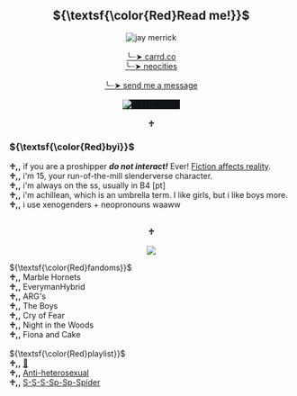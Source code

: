 <h2 align="center">${\textsf{\color{Red}Read me!}}$</h2>
<p align="center">
  <img src="https://i.pinimg.com/564x/87/b5/ce/87b5ce7402a224ad62cb122e574face4.jpg" alt="jay merrick"><br/><br/>
  <a href="https://tomos09.carrd.co/">╰┈➤ carrd.co</a><br/>
  <a href="https://wallgof.neocities.org">╰┈➤ neocities</a><br><br/>
  <a href="https://secret.share-on.me/yIT1eYZR5f">╰┈➤ send me a message</a><br><br/>
  <img src="https://komarev.com/ghpvc/?username=n0-ey3s&amp;color=red" alt="Profile Views" style="max-width: 100%;box-sizing:content-box;background-color:rgb(13, 17, 23);border-style:none;" /><br/><br/>
  <strong>♱</strong>
</p>

<h3>${\textsf{\color{Red}byi}}$</h3>
<b>♱,,</b> if you are a proshipper <b><i>do not interact!</i></b> Ever! <a href="https://fictiondoesaffectreality.carrd.co/#faq">Fiction affects reality</a>.<br/>
<b>♱,,</b> i'm 15, your run-of-the-mill slenderverse character.<br/>
<b>♱,,</b> i'm always on the ss, usually in B4 [pt]<br/>
<b>♱,,</b> i'm achillean, which is an umbrella term. I like girls, but i like boys more.<br/>
<b>♱,,</b> i use xenogenders + neopronouns waaww<br/><br/>

<p align="center"><strong>♱</strong><br/><br/><img src="https://media1.tenor.com/m/D7C7ARHVAzYAAAAd/marble-hornets-hashtag-me-core.gif"></p>
<summary>
                  ${\textsf{\color{Red}fandoms}}$ 
                </summary>
                  <div class="content">
                    <b>♱,,</b> Marble Hornets<br/>
                    <b>♱,,</b> EverymanHybrid<br/>
                    <b>♱,,</b> ARG's<br/>
                    <b>♱,,</b> The Boys<br/>
                    <b>♱,,</b> Cry of Fear<br/>
                    <b>♱,,</b> Night in the Woods<br/>
                    <b>♱,,</b> Fiona and Cake<br/>
              </div></details><br/> 
              <summary>
                  ${\textsf{\color{Red}playlist}}$ 
                </summary>
                  <div class="content">
                    <b>♱,,</b> <a href="https://open.spotify.com/playlist/08Sw2fv1il31quSYxcFB9L?si=4ecde05b0c3d44db"> 🥩</a><br/>
                    <b>♱,,</b> <a href="https://open.spotify.com/playlist/50yyLXC7wERhdFn4DZsICO?si=97c5bbd474074957"> Anti-heterosexual</a> <br/>
                    <b>♱,,</b> <a href="https://open.spotify.com/playlist/1Wl97nwU8mlQLEIT4T9jI1?si=f48d60a47e4e4260"> S-S-S-Sp-Sp-Spider </a><br/>
              </div></details>


